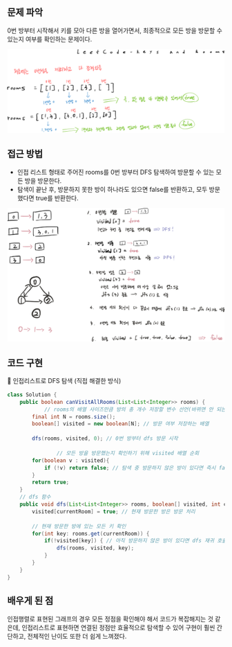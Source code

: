 ## 문제 파악

0번 방부터 시작해서 키를 모아 다른 방을 열어가면서, 최종적으로 모든 방을 방문할 수 있는지 여부를 확인하는 문제이다.

![image.png](../img/img10.png)

## 접근 방법

- 인접 리스트 형태로 주어진 rooms를 0번 방부터 DFS 탐색하여 방문할 수 있는 모든 방을 방문한다.
- 탐색이 끝난 후, 방문하지 못한 방이 하나라도 있으면 false를 반환하고, 모두 방문했다면 true를 반환한다.

![image.png](../img/img11.png)

## 코드 구현

💟 인접리스트로 DFS 탐색 (직접 해결한 방식)

```java
class Solution {
    public boolean canVisitAllRooms(List<List<Integer>> rooms) {
		    // rooms의 배열 사이즈만큼 방의 총 개수 저장할 변수 선언(바뀌면 안 되는 값이라 final로..)
        final int N = rooms.size(); 
        boolean[] visited = new boolean[N]; // 방문 여부 저장하는 배열
        
        dfs(rooms, visited, 0); // 0번 방부터 dfs 방문 시작
				
				// 모든 방을 방문했는지 확인하기 위해 visited 배열 순회 
        for(boolean v : visited){
            if (!v) return false; // 탐색 중 방문하지 않은 방이 있다면 즉시 false 반환 
        }
        return true;
    }
    // dfs 함수
    public void dfs(List<List<Integer>> rooms, boolean[] visited, int currentRoom) {
        visited[currentRoom] = true; // 현재 방문한 방은 방문 처리
        
        // 현재 방문한 방에 있는 모든 키 확인 
        for(int key: rooms.get(currentRoom)) {
            if(!visited[key]) { // 아직 방문하지 않은 방이 있다면 dfs 재귀 호출하여 방문
                dfs(rooms, visited, key);
            }
        }
    }
}
```

## 배우게 된 점

인접행렬로 표현된 그래프의 경우 모든 정점을 확인해야 해서 코드가 복잡해지는 것 같은데, 인접리스트로 표현하면 연결된 정점만 효율적으로 탐색할 수 있어 구현이 훨씬 간단하고, 전체적인 난이도 또한 더 쉽게 느껴졌다.